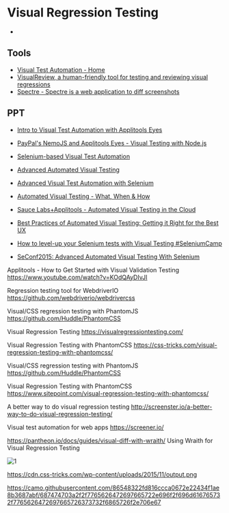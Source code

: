 
# Visual Regression Testing

* []()

## Tools
* [Visual Test Automation - Home](https://applitools.com/)
* [VisualReview, a human-friendly tool for testing and reviewing visual regressions](https://github.com/xebia/VisualReview)
* [Spectre - Spectre is a web application to diff screenshots](https://github.com/wearefriday/spectre)

## PPT
* [Intro to Visual Test Automation with Applitools Eyes](https://www.slideshare.net/Applitools/intro-to-visual-test-automation-with-applitools-eyes)
* [PayPal's NemoJS and Applitools Eyes - Visual Testing with Node.js](https://www.slideshare.net/Applitools/paypals-nemojs-and-applitools-eyes-visual-testing-with-nodejs)
* [Selenium-based Visual Test Automation](https://www.slideshare.net/Applitools/seleniumbased-visual-automation)
* [Advanced Automated Visual Testing](https://www.slideshare.net/adamcarmi/advanced-automated-visual-testing)
* [Advanced Visual Test Automation with Selenium](https://www.slideshare.net/adamcarmi/advanced-visual-testing)
* [Automated Visual Testing - What, When & How](https://www.slideshare.net/adamcarmi/20150618-visual-test-automation-iati-copy)
* [Sauce Labs+Applitools - Automated Visual Testing in the Cloud](https://www.slideshare.net/saucelabs/sauce-labsapplitools-automated-visual-testing-in-the-cloud)

* [Best Practices of Automated Visual Testing: Getting it Right for the Best UX](https://www.slideshare.net/Applitools/best-practices-of-automated-visual-testing-getting-it-right-for-the-best-ux)
* [How to level-up your Selenium tests with Visual Testing #SeleniumCamp](https://www.slideshare.net/moshemilman/how-to-levelup-your-selenium-tests-with-visual-testing-seleniumcamp)
* [SeConf2015: Advanced Automated Visual Testing With Selenium](https://www.slideshare.net/adamcarmi/seconf2015-advanced-automated-visual-testing-with-selenium)


Applitools - How to Get Started with Visual Validation Testing
https://www.youtube.com/watch?v=KOdQAyDIvJI

Regression testing tool for WebdriverIO
https://github.com/webdriverio/webdrivercss

Visual/CSS regression testing with PhantomJS
https://github.com/Huddle/PhantomCSS

Visual Regression Testing
https://visualregressiontesting.com/

Visual Regression Testing with PhantomCSS
https://css-tricks.com/visual-regression-testing-with-phantomcss/

Visual/CSS regression testing with PhantomJS
https://github.com/Huddle/PhantomCSS

Visual Regression Testing with PhantomCSS
https://www.sitepoint.com/visual-regression-testing-with-phantomcss/

A better way to do visual regression testing
http://screenster.io/a-better-way-to-do-visual-regression-testing/

Visual test automation for web apps
https://screener.io/

https://pantheon.io/docs/guides/visual-diff-with-wraith/
Using Wraith for Visual Regression Testing


![1](https://image.slidesharecdn.com/airwareseleniummeetup-end-to-endtestautomationwithnode-161020054638/95/fullstack-endtoend-test-automation-with-nodejs-one-year-later-40-638.jpg)

https://cdn.css-tricks.com/wp-content/uploads/2015/11/output.png

https://camo.githubusercontent.com/86548322fd816ccca0672e22434f1ae8b3687abf/687474703a2f2f7765626472697665722e696f2f696d616765732f7765626472697665726373732f6865726f2e706e67
